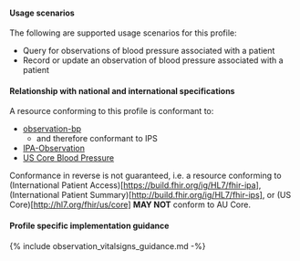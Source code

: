 #### Usage scenarios

The following are supported usage scenarios for this profile:

- Query for observations of blood pressure associated with a patient
- Record or update an observation of blood pressure associated with a patient


#### Relationship with national and international specifications
A resource conforming to this profile is conformant to:
- [observation-bp](http://hl7.org/fhir/R4/observation-bp.html)
  - and therefore conformant to IPS
- [IPA-Observation](https://build.fhir.org/ig/HL7/fhir-ipa/StructureDefinition-ipa-observation.html)
- [US Core Blood Pressure](http://hl7.org/fhir/us/core/StructureDefinition/us-core-blood-pressure)

Conformance in reverse is not guaranteed, i.e. a resource conforming to (International Patient Access)[https://build.fhir.org/ig/HL7/fhir-ipa], (International Patient Summary)[http://build.fhir.org/ig/HL7/fhir-ips], or (US Core)[http://hl7.org/fhir/us/core] **MAY NOT** conform to AU Core.


#### Profile specific implementation guidance
{% include observation_vitalsigns_guidance.md -%}




